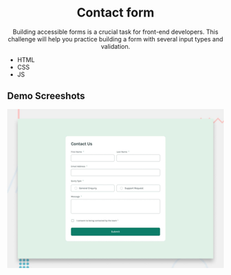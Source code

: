 <h1 align="center">Contact form</h1>
<p align="center">Building accessible forms is a crucial task for front-end developers. This challenge will help you practice building a form with several input types and validation.</p>

<ul>
  <li>HTML</li>
  <li>CSS</li>
  <li>JS</li>
</ul>

<h2>Demo Screeshots</h2>
<img src="./design/desktop-preview.jpg">